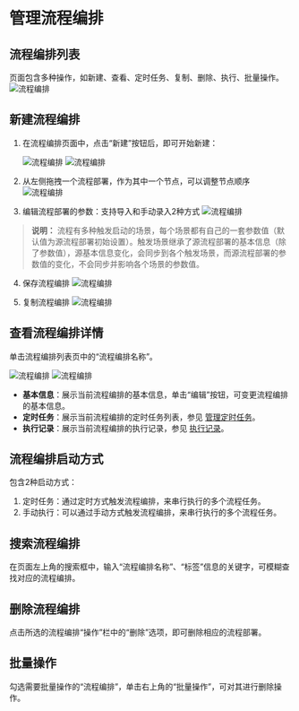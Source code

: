 # 管理流程编排

## 流程编排列表
页面包含多种操作，如新建、查看、定时任务、复制、删除、执行、批量操作。
![流程编排](https://docimages.blob.core.chinacloudapi.cn/images/Console/0528flowsquence-list.png)


## 新建流程编排

1. 在流程编排页面中，点击“新建”按钮后，即可开始新建：

    ![流程编排](https://docimages.blob.core.chinacloudapi.cn/images/Console/0528flowsquence-new1.png)
    ![流程编排](https://docimages.blob.core.chinacloudapi.cn/images/Console/0528flowsquence-new2.png)

2. 从左侧拖拽一个流程部署，作为其中一个节点，可以调整节点顺序
![流程编排](https://docimages.blob.core.chinacloudapi.cn/images/Console/0528flowsquence-new3.png)

3. 编辑流程部署的参数：支持导入和手动录入2种方式
![流程编排](https://docimages.blob.core.chinacloudapi.cn/images/Console/0528flowsquence-paramters.png)
> **说明：**
> 流程有多种触发启动的场景，每个场景都有自己的一套参数值（默认值为源流程部署初始设置）。触发场景继承了源流程部署的基本信息（除了参数值），源基本信息变化，会同步到各个触发场景，而源流程部署的参数值的变化，不会同步并影响各个场景的参数值。



4. 保存流程编排
![流程编排](https://docimages.blob.core.chinacloudapi.cn/images/Console/0528flowsquence-new-success.png)

5. 复制流程编排
![流程编排](https://docimages.blob.core.chinacloudapi.cn/images/Console/0528flowsquence-copy.png)


## 查看流程编排详情

单击流程编排列表页中的“流程编排名称”。

![流程编排](https://docimages.blob.core.chinacloudapi.cn/images/Console/0528flowsquence-view1.png)
![流程编排](https://docimages.blob.core.chinacloudapi.cn/images/Console/0528flowsquence-info.png)
- **基本信息**：展示当前流程编排的基本信息，单击“编辑”按钮，可变更流程编排的基本信息。
- **定时任务**：展示当前流程编排的定时任务列表，参见 [管理定时任务](./triggerFlowSequence.md)。
- **执行记录**：展示当前流程编排的执行记录，参见 [执行记录](./flowSequenceHistory.md)。


## 流程编排启动方式
包含2种启动方式：

1. 定时任务：通过定时方式触发流程编排，来串行执行的多个流程任务。
2. 手动执行：可以通过手动方式触发流程编排，来串行执行的多个流程任务。


## 搜索流程编排

在页面左上角的搜索框中，输入“流程编排名称”、“标签”信息的关键字，可模糊查找对应的流程编排。

## 删除流程编排

点击所选的流程编排“操作”栏中的“删除”选项，即可删除相应的流程部署。

## 批量操作

勾选需要批量操作的“流程编排”，单击右上角的“批量操作”，可对其进行删除操作。
